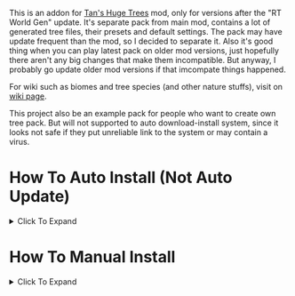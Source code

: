This is an addon for [Tan's Huge Trees](https://legacy.curseforge.com/minecraft/mc-mods/tan-huge-trees) mod, only for versions after the "RT World Gen" update. It's separate pack from main mod, contains a lot of generated tree files, their presets and default settings. The pack may have update frequent than the mod, so I decided to separate it. Also it's good thing when you can play latest pack on older mod versions, just hopefully there aren't any big changes that make them incompatible. But anyway, I probably go update older mod versions if that imcompate things happened.

For wiki such as biomes and tree species (and other nature stuffs), visit on [wiki page](https://github.com/TannyJungMC/THT-tree_pack/wiki).

This project also be an example pack for people who want to create own tree pack. But will not supported to auto download-install system, since it looks not safe if they put unreliable link to the system or may contain a virus.





# How To Auto Install (Not Auto Update)

<details><summary> Click To Expand </summary>
<pre>

### Looking For Notification

> If it not detected the pack in config folder or there's a new version of the pack.
> It will auto send you a chat message like this below every time you rstart the world.
> You can just click **[here]** in the message and wait for it to auto download and install.
> 
> ![2024-05-28_14 20 44](https://github.com/TannyJungMC/THT-tree_pack/assets/42003724/100fed3e-e0d9-4129-97c5-e946ee7894a7)

### Using Command

> If you can't find the message or don't want to restart the wprld.
> Just use command **/THT tanny_pack check_update**.
>
> ![2024-05-28_14 08 27](https://github.com/TannyJungMC/THT-tree_pack/assets/42003724/9e26ce6b-0d75-40a0-b204-656bc4fdff23)

</pre>
</details>





# How To Manual Install

<details><summary> Click To Expand </summary>
<pre>
  
## Step 1 : Download ZIP

> Click on green button **[<> Code]** and click **Download ZIP**
> 
> ![Screenshot 2024-05-28 132457](https://github.com/TannyJungMC/THT-tree_pack/assets/42003724/2919bcb8-cb54-48eb-862a-de990e42e94d)

## Step 2 : Installation

Open **tree_packs** folder and follow the guide below, the folder can be found in **config > THT > custom**.

> ### Using WinRAR
> 
> If you have WinRAR, you can use it to open ZIP and drag the folder inside to **tree_packs** folder.
> 
> ![Screenshot 2024-05-28 132758](https://github.com/TannyJungMC/THT-tree_pack/assets/42003724/0b554742-0706-4544-8c07-b2c58c1d69be)
> 
> ### Using Windows Explorer (Window 11)
> 
> If you don't have WinRAR, you can use Windows Explorer that come with Window 11 (maybe also on older version?).
> Use it to open ZIP and drag the folder inside to **tree_packs** folder.
> 
> ![Downloads 28_5_2567 13_31_04](https://github.com/TannyJungMC/THT-tree_pack/assets/42003724/2d09a0b3-1dd1-4e65-bff8-3ef97d66bc69)
> 
> ![Screenshot 2024-05-28 133127](https://github.com/TannyJungMC/THT-tree_pack/assets/42003724/3885b021-318e-4eb6-8337-e71ba98d8b3c)

## Step 3 : Repair Config

> Restart the world or just use command **/THT config repair**.
>
> ![2024-05-28_14 13 15](https://github.com/TannyJungMC/THT-tree_pack/assets/42003724/14682267-b5e7-43ea-b303-a26d986c51a4)

</pre>
</details>

